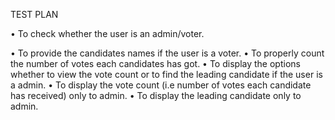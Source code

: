 TEST PLAN

•	To check whether the user is an admin/voter.

•	To provide the candidates names if the user is a voter.
•	To properly count the number of votes each candidates has got.
•	To display the options whether to view the vote count or to find the leading candidate if the user is a admin.
•	To display the vote count (i.e number of votes each candidate has received) only to admin.
•	To display the leading candidate only to admin.

